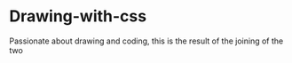 # Drawing-with-css
Passionate about drawing and coding, this is the result of the joining of the two
